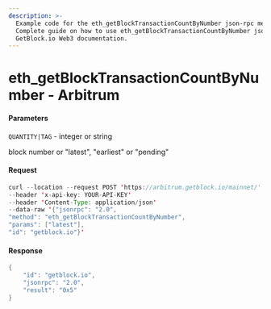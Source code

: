 ```yaml
---
description: >-
  Example code for the eth_getBlockTransactionCountByNumber json-rpc method.
  Сomplete guide on how to use eth_getBlockTransactionCountByNumber json-rpc in
  GetBlock.io Web3 documentation.
---
```


# eth\_getBlockTransactionCountByNumber - Arbitrum

#### Parameters

`QUANTITY|TAG` - integer or string

block number or "latest", "earliest" or "pending"

#### Request

```java
curl --location --request POST 'https://arbitrum.getblock.io/mainnet/' 
--header 'x-api-key: YOUR-API-KEY' 
--header 'Content-Type: application/json' 
--data-raw '{"jsonrpc": "2.0",
"method": "eth_getBlockTransactionCountByNumber",
"params": ["latest"],
"id": "getblock.io"}'
```

#### Response

```java
{
    "id": "getblock.io",
    "jsonrpc": "2.0",
    "result": "0x5"
}
```
